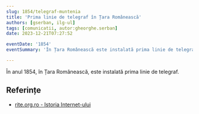 ```yaml
---
slug: 1854/telegraf-muntenia
title: 'Prima linie de telegraf în Țara Românească'
authors: [gserban, ilg-ul]
tags: [comunicatii, autor:gheorghe.serban]
date: 2023-12-21T07:27:52

eventDate: '1854'
eventSummary: 'În Țara Românească este instalată prima linie de telegraf'

---
```


În anul 1854, în Țara Românească, este instalată prima linie de telegraf.

<!-- truncate -->

## Referințe

- [rite.org.ro - Istoria Internet-ului](https://rite.org.ro/istoria-internetului/)
